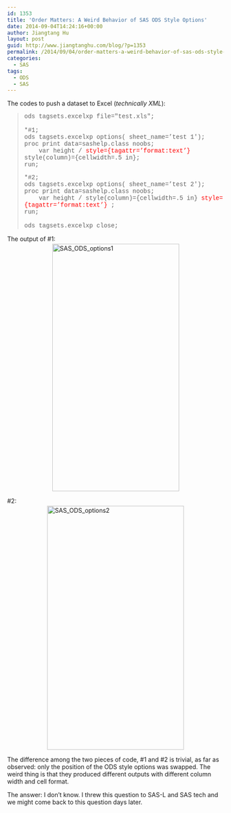 ```yaml
---
id: 1353
title: 'Order Matters: A Weird Behavior of SAS ODS Style Options'
date: 2014-09-04T14:24:16+00:00
author: Jiangtang Hu
layout: post
guid: http://www.jiangtanghu.com/blog/?p=1353
permalink: /2014/09/04/order-matters-a-weird-behavior-of-sas-ods-style-options/
categories:
  - SAS
tags:
  - ODS
  - SAS
---
```

The codes to push a dataset to Excel (_technically XML_):

> <font face="Courier New">ods tagsets.excelxp file="test.xls"; <br />&#160; <br />*#1; <br />ods tagsets.excelxp options( sheet_name=&#8217;test 1&#8242;); <br />proc print data=sashelp.class noobs; <br />&#160;&#160;&#160; var height / <font color="#ff0000">style={tagattr=&#8217;format:text&#8217;}</font> style(column)={cellwidth=.5 in}; <br />run;</font>
> 
> <font face="Courier New">*#2;&#160; <br />ods tagsets.excelxp options( sheet_name=&#8217;test 2&#8242;); <br />proc print data=sashelp.class noobs; <br />&#160;&#160;&#160; var height / style(column)={cellwidth=.5 in} <font color="#ff0000">style={tagattr=&#8217;format:text&#8217;}</font> ; <br />run; <br />&#160; <br />ods tagsets.excelxp close;</font>

The output of #1:[<img title="SAS_ODS_options1" style="border-top: 0px; border-right: 0px; background-image: none; border-bottom: 0px; float: none; padding-top: 0px; padding-left: 0px; margin: 3px auto 5px; border-left: 0px; display: block; padding-right: 0px" border="0" alt="SAS_ODS_options1" src="http://www.jiangtanghu.com/blog/wp-content/uploads/2014/09/SAS_ODS_options1_thumb.png" width="295" height="575" />](http://www.jiangtanghu.com/blog/wp-content/uploads/2014/09/SAS_ODS_options1.png)

#2:[<img title="SAS_ODS_options2" style="border-top: 0px; border-right: 0px; background-image: none; border-bottom: 0px; float: none; padding-top: 0px; padding-left: 0px; margin: 3px auto 5px; border-left: 0px; display: block; padding-right: 0px" border="0" alt="SAS_ODS_options2" src="http://www.jiangtanghu.com/blog/wp-content/uploads/2014/09/SAS_ODS_options2_thumb.png" width="318" height="567" />](http://www.jiangtanghu.com/blog/wp-content/uploads/2014/09/SAS_ODS_options2.png)

The difference among the two pieces of code, #1 and #2 is trivial, as far as observed: only the position of the ODS style options was swapped. The weird thing is that they produced different outputs with different column width and cell format.

The answer: I don’t know. I threw this question to SAS-L and SAS tech and we might come back to this question days later.